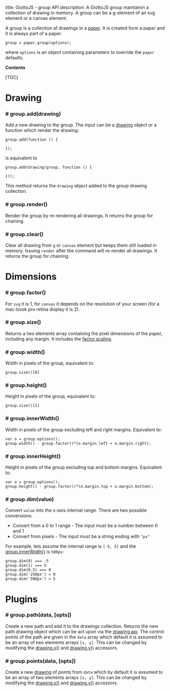 title: GiottoJS - group API
description: A GiottoJS group maintainin a collection of drawing in memory. A group can be a g-element of an svg element or a canvas element.


A group is a collection af drawings in a [paper](/api/paper).
It is created form a paper and it is always part of a paper.

    group = paper.group(options);

where ``options`` is an object containing parameters to override the ``paper`` defaults.

**Contents**

[TOC]

# Drawing

### # group.add(drawing)

Add a new drawing to the group. The input can be a [drawing](/api/drawing) object or
a function which render the drawing:

    group.add(function () {

    });

is equivalent to

    group.add(drawing(group, function () {

    }));

This method returns the ``drawing`` object added to the group drawing collection.

### # group.render()

Render the group by re-rendering all drawings. It returns the group for chaining.


### # group.clear()

Clear all drawing from ``g`` or ``canvas`` element but keeps them still loaded in memory.
Issuing ``render`` after the command will re-render all drawings. It returns the group for chaining.

# Dimensions

### # group.factor()

For ``svg`` it is 1, for ``canvas`` it depends on the resolution of your screen (for a mac-book pro retina display it is 2).

### # group.size()

Returns a two elements array containing the pixel dimensions of the paper, including any margin. It includes the
[factor scaling](#groupfactor).

### # group.width()

Width in pixels of the group, equivalent to:

    group.size()[0]

### # group.height()

Height in pixels of the group, equivalent to:

    group.size()[1]

### # group.innerWidth()

Width in pixels of the group excluding left and right margins. Equivalent to:

    var o = group.options();
    group.width() - group.factor()*(o.margin.left + o.margin.right);

### # group.innerHeight()

Height in pixels of the group excluding top and bottom margins. Equivalent to:

    var o = group.options();
    group.height() - group.factor()*(o.margin.top + o.margin.bottom);

### # group.dim(value)

Convert ``value`` into the x-axis internal range. There are two possible conversions:

* Convert from a 0 to 1 range - The input must be a number between 0 and 1
* Convert from pixels - The input must be a string ending with ``"px"``

For example, lets assume the internal
range is ``[-5, 5]`` and the [group.innerWidth()](#groupinnerwidth) is ``500px``:

    group.dim(0) === -5
    group.dim(1) === 5
    group.dim(0.5) === 0
    group.dim('250px') = 0
    group.dim('500px') = 5


# Plugins

### # group.path(data, [opts])

Create a new path and add it to the drawings collection. Returns the new path
drawing object which can be act upon via the [drawing api](/api/drawing). The control
points of the path are given in the ``data`` array which default it is assumed to
be an array of two elements arrays ``[x, y]``. This can be changed by modifying the
[drawing.x()](/api/drawing#drawingxx) and [drawing.y()](/api/drawing#drawingyy)
accessors.

### # group.points(data, [opts])

Create a new [drawing](/api/drawing) of points from ``data`` which by default
it is assumed to be an array of two elements arrays ``[x, y]``.
This can be changed by modifying the
[drawing.x()](/api/drawing#drawingxx) and [drawing.y()](/api/drawing#drawingyy)
accessors.